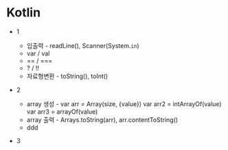 # Kotlin

* 1
  * 입출력 - readLine(), Scanner(System.`in`)
  * var / val
  * == / ===
  * ? / !!
  * 자료형변환 - toString(), toInt()

* 2
  * array 생성 - var arr = Array(size, {value})
                 var arr2 = intArrayOf(value)
                 var arr3 = arrayOf<type>(value)
  * array 출력 - Arrays.toString(arr), arr.contentToString()
  * ddd
* 3
